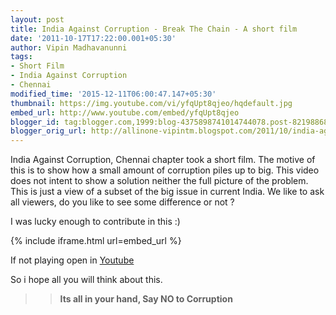 ```yaml
---
layout: post
title: India Against Corruption - Break The Chain - A short film
date: '2011-10-17T17:22:00.001+05:30'
author: Vipin Madhavanunni
tags:
- Short Film
- India Against Corruption
- Chennai
modified_time: '2015-12-11T06:00:47.147+05:30'
thumbnail: https://img.youtube.com/vi/yfqUpt8qjeo/hqdefault.jpg
embed_url: http://www.youtube.com/embed/yfqUpt8qjeo
blogger_id: tag:blogger.com,1999:blog-4375898741014744078.post-8219886829073962348
blogger_orig_url: http://allinone-vipintm.blogspot.com/2011/10/india-against-corruption-chennai.html
---
```


India Against Corruption, Chennai chapter took a short film. The motive of 
this is to show how a small amount of corruption piles up to big. This video 
does not intent to show a solution neither the full picture of the problem. 
This is just a view of a subset of the  big issue in current India. We like to 
ask all viewers, do you like to see some difference or not ? 

I was lucky enough to contribute in this :) 

{% include iframe.html url=embed_url %}

If not playing open in  [Youtube](http://youtu.be/yfqUpt8qjeo) 

So i hope all you will think about this. 

>> **Its all in your hand, Say NO to Corruption** 
